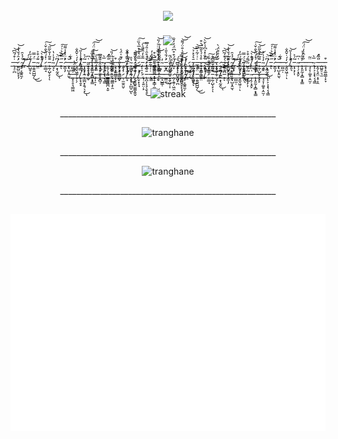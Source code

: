   
<h2 align="center">
  <img src="itsmemyselfandi.png" />
</h2>
<!---
 font from: https://www.font-generator.com/fonts/Daniel/?size=46&bg=none&color=f7941d-
-->
<!---
 edit by huvinhne  
-->
<p align="center">
  <img src="loading.gif" />
</p>
<p align = "center">
  _̶̖̘̠̪̇͒́̃͆͝_̷̛̫͈̺̤̬̞̖̦͑̑́̌̔̒͝_̴̡̥͔͚̭̼̗̈́̉̑_̷̬͍͌̀́́͑͝͠_̸̹̺̱̹̽́̋̓ͅ_̵͈̯̱͍̺̺̗̈́̿͜͜_̴̺̤͊́͒͐_̸̡̛͛̐̀̚͝_̷̟̲̲̘̇̽́̈͛̐̌͑͠_̵̨̰̹̺̖̙̩̄̄͂̍̌̀̃̋͝ͅ_̴̯̘̒̉̍̔ͅ_̸̠͙̖̰̭͆̈͜͝͝ͅ_̵̥̋̿̀͛͗́͠ͅ_̷̛̮̲͎̗̊̈͐̽̾͌_̶̧̢̺͙̯̫̖̆̚_̶̠̻̫̣́͋_̷̧͈̬͖̦̦̒́̇̌̂̐ͅ_̸̢̛̛̛͈͉̊̾̾̋͝_̵̞̟͕̗͎͂́͐͘_̴̩̜̗͙̯̙͑͆_̶̨͓͈̰̩̝̻͙̟͇͒̊́̉̕_̵͍̙̙́̓̂͗̒̈́̈͠͝_̶͉̘̞̦͚̥̣̭̫̦̈̃_̴̢̨͕͕͙̖͔̘̳̅͛_̵͎͈̗͉̭̤͙̠͎̯̍̈́_̶̭̺͍̠͉̫̉̏̽_̵̧̘̝͚̤͇̩̙̞͒_̶͈̟̠̥͉͇͖̑_̵̘̦̗́͊̍̈́̍_̸̝̞̘̱̝̿͗̃̽͘_̴̨̲̪͙̭͉̖̞̔̏͜ͅ_̷̼̬̊̆̆̋_̷̤̅̋͛̾̓̅̔̏̈͠_̵̡͎̠͎̅̐̒̂̎̑̀͠_̷̜̪̊́̊̑͑̎́̈̅̚_̵͉̓̈́_̴͇͇̻̺̪͙̮̉́͐̓_̵̢͖͇͕̙̯̈́̓̿̆̈̈̈́̎͝_̴̲̏̂̏̎̏͛̍̆̕_̵̛̪͓͐́̄̔̎͑_̷̲̹̫̫̯̤̬̾̋_̸͈̞̍́͒̊͆̈́̓̒̐͘_̴̧̨̨̙̲̺̠̺̋́ͅ_̸̧̧̛̱͚̭͚͚̭͈̬̎̿͝_̸̙̬͙͕̘̀̓̈́̍̐̈́͌̕͝͝_̷̢̹͔͍̤̣̙̀_̵̨̪͎͕̘̖̱̖̥̄͛̉̽̉͜͝_̵̢͇̇͗͑͂̍̿͝_̶̘̝̝͇̜͚̊̾́͐̎̃̅͛͒͜_̶̧̬͋̐̽̉͆̉̀̆̀͝_̶̭̘̺̳̜́͆_̶̫͇̼͆̐͜_̵̮̯̗̺̹͎͊̈̓̓̈_̷̭̗̯͍̦͖̯́̓̊͒̈́̀_̶̖̘̠̪̇͒́̃͆͝_̷̛̫͈̺̤̬̞̖̦͑̑́̌̔̒͝_̴̡̥͔͚̭̼̗̈́̉̑_̷̬͍͌̀́́͑͝͠_̸̹̺̱̹̽́̋̓ͅ_̵͈̯̱͍̺̺̗̈́̿͜͜_̴̺̤͊́͒͐_̸̡̛͛̐̀̚͝_̷̟̲̲̘̇̽́̈͛̐̌͑͠_̵̨̰̹̺̖̙̩̄̄͂̍̌̀̃̋͝ͅ_̴̯̘̒̉̍̔ͅ_̸̠͙̖̰̭͆̈͜͝͝ͅ_̵̥̋̿̀͛͗́͠ͅ_̷̛̮̲͎̗̊̈͐̽̾͌_̶̧̢̺͙̯̫̖̆̚_̶̠̻̫̣́͋_̷̧͈̬͖̦̦̒́̇̌̂̐ͅ_̸̢̛̛̛͈͉̊̾̾̋͝_̵̞̟͕̗͎͂́͐͘_̴̩̜̗͙̯̙͑͆_̶̨͓͈̰̩̝̻͙̟͇͒̊́̉̕_̵͍̙̙́̓̂͗̒̈́̈͠͝_̶͉̘̞̦͚̥̣̭̫̦̈̃_̴̢̨͕͕͙̖͔̘̳̅͛_̵͎͈̗͉̭̤͙̠͎̯̍̈́_̶̭̺͍̠͉̫̉̏̽_̵̧̘̝͚̤͇̩̙̞͒_̶͈̟̠̥͉͇͖̑_̵̘̦̗́͊̍̈́̍_̸̝̞̘̱̝̿͗̃̽͘_̴̨̲̪͙̭͉̖̞̔̏͜ͅ_̷̼̬̊̆̆̋_̷̤̅̋͛̾̓̅̔̏̈͠_̵̡͎̠͎̅̐̒̂̎̑̀͠_̷̜̪̊́̊̑͑̎́̈̅̚_̵͉̓̈́_̴͇͇̻̺̪͙̮̉́͐̓_̵̢͖͇͕̙̯̈́̓̿̆̈̈̈́̎͝_̴̲̏̂̏̎̏͛̍̆̕_̵̛̪͓͐́̄̔̎͑_̷̲̹̫̫̯̤̬̾̋_̸͈̞̍́͒̊͆̈́̓̒̐͘_̴̧̨̨̙̲̺̠̺̋́ͅ_̸̧̧̛̱͚̭͚͚̭͈̬̎̿͝_̸̙̬͙͕̘̀̓̈́̍̐̈́͌̕͝͝_̷̢̹͔͍̤̣̙̀_̵̨̪͎͕̘̖̱̖̥̄͛̉̽̉͜͝_̵̢͇̇͗͑͂̍̿͝_̶̘̝̝͇̜͚̊̾́͐̎̃̅͛͒͜_̶̧̬͋̐̽̉͆̉̀̆̀͝_̶̭̘̺̳̜́͆_̶̫͇̼͆̐͜_̵̮̯̗̺̹͎͊̈̓̓̈_̷̭̗̯͍̦͖̯́̓̊͒̈́̀_̶̖̘̠̪̇͒́̃͆͝_̷̛̫͈̺̤̬̞̖̦͑̑́̌̔̒͝_̴̡̥͔͚̭̼̗̈́̉̑_̷̬͍͌̀́́͑͝͠_̸̹̺̱̹̽́̋̓ͅ_̵͈̯̱͍̺̺̗̈́̿͜͜_̴̺̤͊́͒͐_̸̡̛͛̐̀̚͝_̷̟̲̲̘̇̽́̈͛̐̌͑͠_̵̨̰̹̺̖̙̩̄̄͂̍̌̀̃̋͝ͅ_̴̯̘̒̉̍̔ͅ_̸̠͙̖̰̭͆̈͜͝͝ͅ_̵̥̋̿̀͛͗́͠ͅ_̷̛̮̲͎̗̊̈͐̽̾͌_̶̧̢̺͙̯̫̖̆̚_̶̠̻̫̣́͋_̷̧͈̬͖̦̦̒́̇̌̂̐ͅ_̸̢̛̛̛͈͉̊̾̾̋͝_̵̞̟͕̗͎͂́͐͘_̴̩̜̗͙̯̙͑͆_̶̨͓͈̰̩̝̻͙̟͇͒̊́̉̕_̵͍̙̙́̓̂͗̒̈́̈͠͝_̶͉̘̞̦͚̥̣̭̫̦̈̃_̴̢̨͕͕͙̖͔̘̳̅͛
</p>



<p align="center" href="streak">
  <img src="https://streak-stats.demolab.com/?user=tranghane&theme=gruvbox_duo&hide_border=true" width = "500" alt="streak"/>
</p>
<p align = "center">
  ______________________________________________________
</p>
<p align="center"> <img src="https://github-readme-stats.vercel.app/api?username=tranghane&show_icons=true&theme=flag-india&hide_border=true&custom_title=Numbers" alt="tranghane" />

  
  <p align = "center">
  ______________________________________________________
</p>
<p align="center"> <img src="https://github-readme-stats.vercel.app/api/top-langs/?username=tranghane&hide_border=true&custom_title=moreNumbers&layout=compact&theme=buefy" alt="tranghane" />
    
  <p align = "center">
  ______________________________________________________
</p>
<h2 align="center">
  <img src="metrics.plugin.isocalendar.fullyear.svg" />
</h2>

